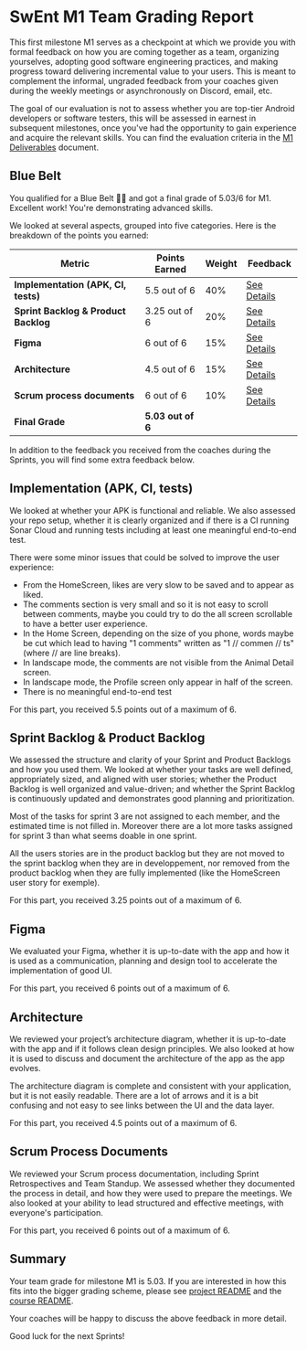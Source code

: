 # SwEnt M1 Team Grading Report

This first milestone M1 serves as a checkpoint at which we provide you with formal feedback on how you are coming together as a team, organizing yourselves, adopting good software engineering practices, and making progress toward delivering incremental value to your users. This is meant to complement the informal, ungraded feedback from your coaches given during the weekly meetings or asynchronously on Discord, email, etc.

The goal of our evaluation is not to assess whether you are top-tier Android developers or software testers, this will be assessed in earnest in subsequent milestones, once you've had the opportunity to gain experience and acquire the relevant skills. You can find the evaluation criteria in the [M1 Deliverables](https://github.com/swent-epfl/public/blob/main/project/M1.md) document.


## Blue Belt

You qualified for a Blue Belt 🥋🔵 and got a final grade of 5.03/6 for M1. Excellent work! You're demonstrating advanced skills. 

We looked at several aspects, grouped into five categories. Here is the breakdown of the points you earned:

| Metric                          | **Points Earned**              | **Weight** | **Feedback**                              |
|---------------------------------|--------------------------------|------------|-------------------------------------------|
| **Implementation (APK, CI, tests)** | 5.5 out of 6 | 40%        | [See Details](#implementation-apk-ci-tests) |
| **Sprint Backlog & Product Backlog** | 3.25 out of 6      | 20%        | [See Details](#sprint-backlog--product-backlog) |
| **Figma**                       | 6 out of 6       | 15%        | [See Details](#figma)                     |
| **Architecture**                | 4.5 out of 6 | 15%       | [See Details](#architecture)               |
| **Scrum process documents**     | 6 out of 6       | 10%        | [See Details](#scrum-process-documents)    |
| **Final Grade**                 | **5.03 out of 6**    |            |                                           |


In addition to the feedback you received from the coaches during the Sprints, you will find some extra feedback below.

## Implementation (APK, CI, tests)

We looked at whether your APK is functional and reliable. We also assessed your repo setup, whether it is clearly organized and if there is a CI running Sonar Cloud and running tests including at least one meaningful end-to-end test.

There were some minor issues that could be solved to improve the user experience:
- From the HomeScreen, likes are very slow to be saved and to appear as liked.
- The comments section is very small and so it is not easy to scroll between comments, maybe you could try to do the all screen scrollable to have a better user experience.
- In the Home Screen, depending on the size of you phone, words maybe be cut which lead to having "1 comments" written as "1 // commen // ts" (where // are line breaks).
- In landscape mode, the comments are not visible from the Animal Detail screen.
- In landscape mode, the Profile screen only appear in half of the screen.
- There is no meaningful end-to-end test

For this part, you received 5.5 points out of a maximum of 6.

## Sprint Backlog & Product Backlog

We assessed the structure and clarity of your Sprint and Product Backlogs and how you used them.
We looked at whether your tasks are well defined, appropriately sized, and aligned with user stories; whether the Product Backlog is well organized and value-driven; and whether the Sprint Backlog is continuously updated and demonstrates good planning and prioritization.

Most of the tasks for sprint 3 are not assigned to each member, and the estimated time is not filled in. Moreover there are a lot more tasks assigned for sprint 3 than what seems doable in one sprint.

All the users stories are in the product backlog but they are not moved to the sprint backlog when they are in developpement, nor removed from the product backlog when they are fully implemented (like the HomeScreen user story for exemple).

For this part, you received 3.25 points out of a maximum of 6.

## Figma

We evaluated your Figma, whether it is up-to-date with the app and how it is used as a communication, planning and design tool to accelerate the implementation of good UI.



For this part, you received 6 points out of a maximum of 6.

## Architecture

We reviewed your project’s architecture diagram, whether it is up-to-date with the app and if it follows clean design principles. We also looked at how it is used to discuss and document the architecture of the app as the app evolves.

The architecture diagram is complete and consistent with your application, but it is not easily readable. There are a lot of arrows and it is a bit confusing and not easy to see links between the UI and the data layer.

For this part, you received 4.5 points out of a maximum of 6.

## Scrum Process Documents

We reviewed your Scrum process documentation, including Sprint Retrospectives and Team Standup. We assessed whether they documented the process in detail, and how they were used to prepare the meetings. We also looked at your ability to lead structured and effective meetings, with everyone's participation.



For this part, you received 6 points out of a maximum of 6.

## Summary

Your team grade for milestone M1 is 5.03. If you are interested in how this fits into the bigger grading scheme, please see [project README](https://github.com/swent-epfl/public/blob/main/project/README.md) and the [course README](https://github.com/swent-epfl/public/blob/main/README.md).

Your coaches will be happy to discuss the above feedback in more detail.

Good luck for the next Sprints!





